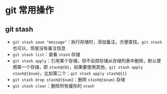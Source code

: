 <!--
 * @Description: 
 * @Version: 2.0
 * @Autor: zhaojunyun-jk
 * @Date: 2020-08-12 13:56:55
 * @LastEditors: zhaojunyun-jk
 * @LastEditTime: 2020-08-12 14:02:40
-->
# git 常用操作

## git stash

- `git stash save "message"`：执行存储时，添加备注，方便查找，`git stash` 也可以，但是没有备注信息
- `git stash list`：查看 `stash` 存储
- `git stash apply`：引用某个存储，但不会把存储从存储列表中删除，默认使用第一个存储，即 `stash@{0}`，如果要使用其他，`git stash apply stash@{$num}`，比如第二个：`git stash apply stash@{1}`
- `git stash drop stash@{$num}`：删除 `stash@{$num}` 存储
- `git stash clear`：删除所有缓存的 `stash`
